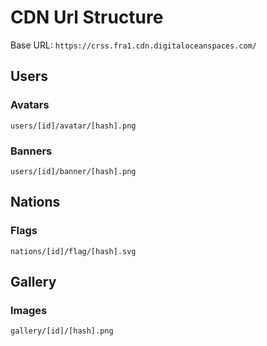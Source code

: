 # CDN Url Structure

Base URL: `https://crss.fra1.cdn.digitaloceanspaces.com/`

## Users

### Avatars

`users/[id]/avatar/[hash].png`

### Banners

`users/[id]/banner/[hash].png`

## Nations

### Flags

`nations/[id]/flag/[hash].svg`

## Gallery

### Images

`gallery/[id]/[hash].png`